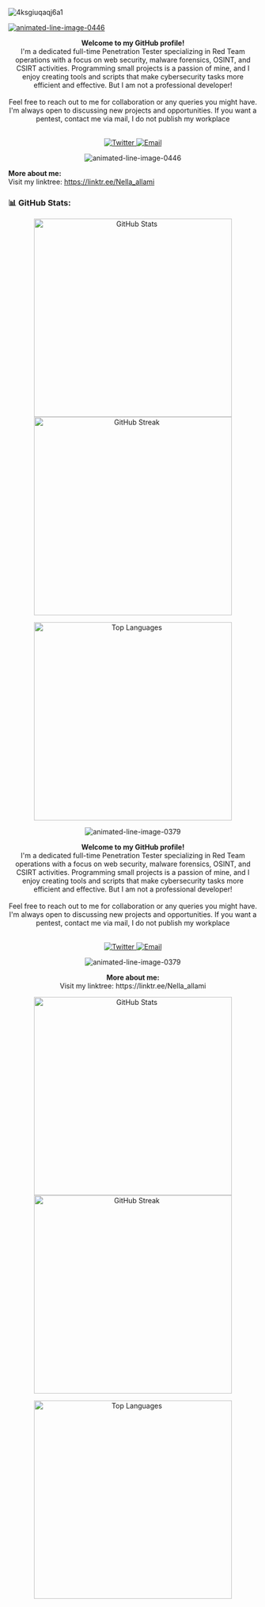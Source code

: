 

![4ksgiuqaqj6a1](https://github.com/user-attachments/assets/8969299a-a9da-4159-b22d-75ff828596c7)




<a href="https://www.animatedimages.org/cat-lines-562.htm"><img src="https://www.animatedimages.org/data/media/562/animated-line-image-0446.gif" border="0" alt="animated-line-image-0446" /></a>


</p>

<p align="center">
  <strong>Welcome to my GitHub profile!</strong><br>
  I'm a dedicated full-time Penetration Tester specializing in Red Team operations with a focus on web security, malware forensics, OSINT, and CSIRT activities. Programming small projects is a passion of mine, and I enjoy creating tools and scripts that make cybersecurity tasks more efficient and effective.
  But I am not a professional developer! 
  <br><br>
  Feel free to reach out to me for collaboration or any queries you might have. I'm always open to discussing new projects and opportunities. 
  If you want a pentest, contact me via mail, I do not publish my workplace
  <br><br>
</p>
<p align="center">
  <a href="https://twitter.com/n3ll41" target="_blank">
    <img src="https://img.shields.io/badge/Twitter-%23A020F0.svg?style=for-the-badge&logo=Twitter&logoColor=white" alt="Twitter">
  </a>
  <a href="mailto:n3ll4@protonmail.com">
    <img src="https://img.shields.io/badge/Email-%2300FFFF.svg?style=for-the-badge&logo=GMail&logoColor=white" alt="Email">
  </a>
</p>


<p align="center" href="https://www.animatedimages.org/cat-lines-562.htm"><img src="https://www.animatedimages.org/data/media/562/animated-line-image-0446.gif" border="0" alt="animated-line-image-0446" 
<p align="center">
  
  <strong>More about me:</strong><br>
Visit my linktree: https://linktr.ee/Nella_allami </p>

### 📊 GitHub Stats:

<p align="center">
  <img src="https://github-readme-stats.vercel.app/api?username=N3ll4-01&show_icons=true&theme=radical" alt="GitHub Stats" width="400"/>
  <img src="https://github-readme-streak-stats.herokuapp.com/?user=N3ll4-01&theme=radical" alt="GitHub Streak" width="400"/>
</p>

<p align="center">
  <img src="https://github-readme-stats.vercel.app/api/top-langs/?username=N3ll4-01&layout=compact&theme=radical" alt="Top Languages" width="400"/>
</p>




<p align="center" href="https://www.animatedimages.org/data/media/562/animated-line-image-0446.gif"><img src="https://www.animatedimages.org/data/media/562/animated-line-image-0379.gif" border="0" alt="animated-line-image-0379" /></p>
<p align="center">


</p>

<p align="center">
  <strong>Welcome to my GitHub profile!</strong><br>
  I'm a dedicated full-time Penetration Tester specializing in Red Team operations with a focus on web security, malware forensics, OSINT, and CSIRT activities. Programming small projects is a passion of mine, and I enjoy creating tools and scripts that make cybersecurity tasks more efficient and effective.
  But I am not a professional developer! 
  <br><br>
  Feel free to reach out to me for collaboration or any queries you might have. I'm always open to discussing new projects and opportunities. 
  If you want a pentest, contact me via mail, I do not publish my workplace
  <br><br>
</p>
<p align="center">
  <a href="https://twitter.com/n3ll41" target="_blank">
    <img src="https://img.shields.io/badge/Twitter-%23A020F0.svg?style=for-the-badge&logo=Twitter&logoColor=white" alt="Twitter">
  </a>
  <a href="mailto:n3ll4@protonmail.com">
    <img src="https://img.shields.io/badge/Email-%2300FFFF.svg?style=for-the-badge&logo=GMail&logoColor=white" alt="Email">
  </a>
</p>


<p align="center" href="https://www.animatedimages.org/cat-lines-562.htm"><img src="https://www.animatedimages.org/data/media/562/animated-line-image-0379.gif" border="0" alt="animated-line-image-0379" /></p>
<p align="center">
  <strong>More about me:</strong><br>
Visit my linktree: https://linktr.ee/Nella_allami </p>


<p align="center">
  <img src="https://github-readme-stats.vercel.app/api?username=your_github_username&show_icons=true&theme=radical" alt="GitHub Stats" width="400"/>
  <img src="https://github-readme-streak-stats.herokuapp.com/?user=your_github_username&theme=radical" alt="GitHub Streak" width="400"/>
</p>

<p align="center">
  <img src="https://github-readme-stats.vercel.app/api/top-langs/?username=your_github_username&layout=compact&theme=radical" alt="Top Languages" width="400"/>
</p>


